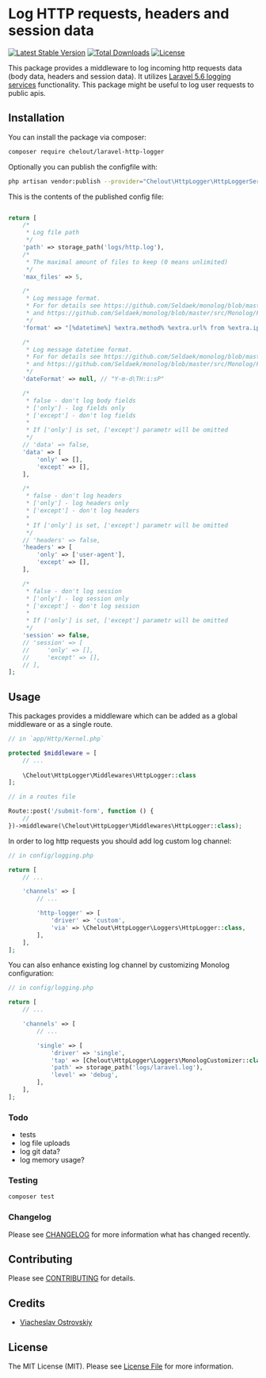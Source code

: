 # Log HTTP requests, headers and session data
[![Latest Stable Version](https://poser.pugx.org/chelout/laravel-http-logger/v/stable)](https://packagist.org/packages/chelout/laravel-http-logger)
[![Total Downloads](https://poser.pugx.org/chelout/laravel-http-logger/downloads)](https://packagist.org/packages/chelout/laravel-http-logger)
[![License](https://poser.pugx.org/chelout/laravel-http-logger/license)](https://packagist.org/packages/chelout/laravel-http-logger)

This package provides a middleware to log incoming http requests data (body data, headers and session data). It utilizes [Laravel 5.6 logging services](https://laravel.com/docs/5.6/logging) functionality.
This package might be useful to log user requests to public apis.

## Installation

You can install the package via composer:

```bash
composer require chelout/laravel-http-logger
```

Optionally you can publish the configfile with:

```bash
php artisan vendor:publish --provider="Chelout\HttpLogger\HttpLoggerServiceProvider" --tag="config" 
```

This is the contents of the published config file:

```php

return [
    /*
     * Log file path
     */
    'path' => storage_path('logs/http.log'),
    /*
     * The maximal amount of files to keep (0 means unlimited)
     */
    'max_files' => 5,

    /*
     * Log message format.
     * For for details see https://github.com/Seldaek/monolog/blob/master/doc/01-usage.md#customizing-the-log-format
     * and https://github.com/Seldaek/monolog/blob/master/src/Monolog/Formatter/LineFormatter.php
     */
    'format' => "[%datetime%] %extra.method% %extra.url% from %extra.ips% %context%\n",

    /*
     * Log message datetime format.
     * For for details see https://github.com/Seldaek/monolog/blob/master/doc/01-usage.md#customizing-the-log-format
     * and https://github.com/Seldaek/monolog/blob/master/src/Monolog/Formatter/LineFormatter.php
     */
    'dateFormat' => null, // "Y-m-d\TH:i:sP"

    /*
     * false - don't log body fields
     * ['only'] - log fields only
     * ['except'] - don't log fields
     *
     * If ['only'] is set, ['except'] parametr will be omitted
     */
    // 'data' => false,
    'data' => [
        'only' => [],
        'except' => [],
    ],

    /*
     * false - don't log headers
     * ['only'] - log headers only
     * ['except'] - don't log headers
     *
     * If ['only'] is set, ['except'] parametr will be omitted
     */
    // 'headers' => false,
    'headers' => [
        'only' => ['user-agent'],
        'except' => [],
    ],

    /*
     * false - don't log session
     * ['only'] - log session only
     * ['except'] - don't log session
     *
     * If ['only'] is set, ['except'] parametr will be omitted
     */
    'session' => false,
    // 'session' => [
    //     'only' => [],
    //     'except' => [],
    // ],
];

```

## Usage

This packages provides a middleware which can be added as a global middleware or as a single route.

```php
// in `app/Http/Kernel.php`

protected $middleware = [
    // ...
    
    \Chelout\HttpLogger\Middlewares\HttpLogger::class
];
```

```php
// in a routes file

Route::post('/submit-form', function () {
    //
})->middleware(\Chelout\HttpLogger\Middlewares\HttpLogger::class);
```

In order to log http requests you should add log custom log channel:
```php
// in config/logging.php

return [
    // ...

    'channels' => [
        // ...

        'http-logger' => [
            'driver' => 'custom',
            'via' => \Chelout\HttpLogger\Loggers\HttpLogger::class,
        ],
    ],
];
```

You can also enhance existing log channel by customizing Monolog configuration:
```php
// in config/logging.php

return [
    // ...

    'channels' => [
        // ...

        'single' => [
            'driver' => 'single',
            'tap' => [Chelout\HttpLogger\Loggers\MonologCustomizer::class],
            'path' => storage_path('logs/laravel.log'),
            'level' => 'debug',
        ],
    ],
];
```

### Todo
- tests
- log file uploads
- log git data?
- log memory usage?


### Testing

``` bash
composer test
```

### Changelog

Please see [CHANGELOG](CHANGELOG.md) for more information what has changed recently.

## Contributing

Please see [CONTRIBUTING](CONTRIBUTING.md) for details.

## Credits

- [Viacheslav Ostrovskiy](https://github.com/cheelout)

## License

The MIT License (MIT). Please see [License File](LICENSE.md) for more information.
